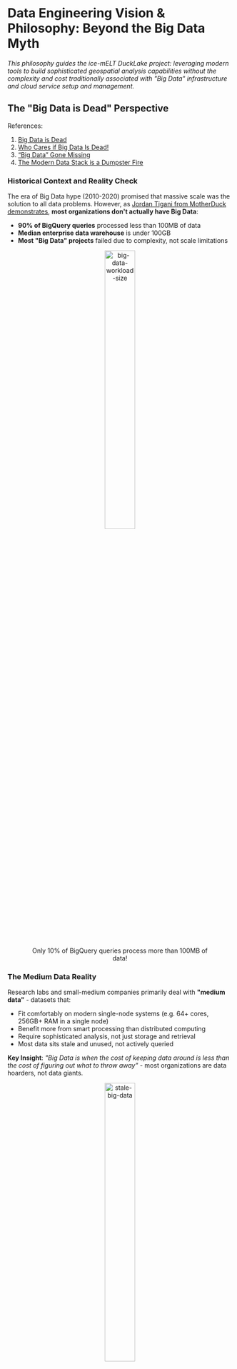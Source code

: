 # Data Engineering Vision & Philosophy: Beyond the Big Data Myth

*This philosophy guides the ice-mELT DuckLake project: leveraging modern tools to build sophisticated geospatial analysis capabilities without the complexity and cost traditionally associated with "Big Data" infrastructure and cloud service setup and management.*

## The "Big Data is Dead" Perspective

References:
1. [Big Data is Dead](https://motherduck.com/blog/big-data-is-dead/?trk=feed-detail_main-feed-card_feed-article-content)
2. [Who Cares if Big Data Is Dead!](https://www.ml4devs.com/en/articles/who-cares-if-big-data-is-dead/)
3. [“Big Data” Gone Missing](https://medium.com/centric-tech-views/big-data-gone-missing-what-the-heck-happened-to-this-viral-business-trend-f557671b881d)
5. [The Modern Data Stack is a Dumpster Fire](https://medium.com/@tfmv/the-modern-data-stack-is-a-dumpster-fire-b1aa81316d94)

### Historical Context and Reality Check

The era of Big Data hype (2010-2020) promised that massive scale was the solution to all data problems. However, as [Jordan Tigani from MotherDuck demonstrates](https://motherduck.com/blog/big-data-is-dead/), **most organizations don't actually have Big Data**:

- **90% of BigQuery queries** processed less than 100MB of data
- **Median enterprise data warehouse** is under 100GB
- **Most "Big Data" projects** failed due to complexity, not scale limitations

<div align="center">
    <figure>
        <img src="../figures/md_bid_data_workload_size.png" alt="big-data-workload-size" width="40%">
        <figcaption align = "center"> Only 10% of BigQuery queries process more than 100MB of data! </figcaption>
    </figure>
</div>

### The Medium Data Reality

Research labs and small-medium companies primarily deal with **"medium data"** - datasets that:
- Fit comfortably on modern single-node systems (e.g. 64+ cores, 256GB+ RAM in a single node)
- Benefit more from smart processing than distributed computing
- Require sophisticated analysis, not just storage and retrieval
- Most data sits stale and unused, not actively queried
  
**Key Insight**: *"Big Data is when the cost of keeping data around is less than the cost of figuring out what to throw away"* - most organizations are data hoarders, not data giants.

<div align="center">
    <figure>
        <img src="../figures/md_stale_data_usage.png" alt="stale-big-data" width="40%">
        <figcaption align = "center"> The reality of data usage in most organizations. </figcaption>
    </figure>
</div>

## Single-Node Computing Renaissance

### The Receding Big Data Frontier

Modern hardware capabilities have fundamentally shifted what constitutes "Big Data":

**2004 (MapReduce era)**: Single machine = 1 core, 2GB RAM
**2025**: Single machine = 64+ cores, 24TB+ RAM (AWS x1e.xlarge)

**Result**: What required distributed systems in 2004 now runs efficiently on a laptop.

### DuckDB and the Single-Node Advantage

DuckDB exemplifies this shift:
- **Columnar processing** with vectorized execution
- **Parallel query execution** on multi-core systems  
- **Memory-efficient** algorithms for larger-than-RAM datasets
- **Zero administration** - no clusters, no configuration complexity

**Performance Reality**: A single DuckDB instance often outperforms distributed systems for typical *analytical workloads* while being orders of magnitude simpler to operate.

## Cloud Advantages with Scaling-to-Zero

### The "$10/Month Lakehouse" Economics

Following [Tobias Müller's analysis](https://tobilg.com/the-age-of-10-dollar-a-month-lakehouses), modern cloud services enable cost-effective data architectures:

**Free Tier Optimization**:
- **Cloudflare R2**: 10GB storage + free egress
- **MotherDuck**: 10GB analytical processing  
- **Neon PostgreSQL**: 0.5GB for metadata
- **Supabase**: Alternative PostgreSQL option for BaaS

**Scaling-to-Zero Benefits**:
- **Pay only for active compute** (serverless functions, containers)
- **Automatic scaling** based on actual demand
- **No idle infrastructure costs** during research downtime or local development iteration

### Storage Efficiency Through Virtual Datasets

**VirtualiZarr Approach**:
- Reference original satellite imagery assets via STAC catalogs
- Avoid duplicating hundreds of GB of high-fidelity data
- Manage metadata and derived products in minimal storage

**Result**: Process hundreds of GB of imagery while using only a few GB's of actual object storage.

## DuckLake: SQL as Lakehouse Metadata

### The Fundamental Problem with Existing Formats:

Iceberg and Delta Lake were designed to avoid databases entirely, encoding all metadata into "a maze of JSON and Avro files" on blob storage. However, they hit a critical limitation: as soon as you need something as ambitious as a second table or versioning, you realize **finding the latest table version is tricky in blob stores** with inconsistent guarantees. The solution? Adding a catalog service backed by... a database.

**The Irony**: After going to great lengths to avoid databases, both formats ended up requiring one anyway for consistency. Yet they never revisited their core design to leverage this database effectively.

**Addressing Iceberg's Limitations**:

While Apache Iceberg pioneered open table formats, it has [practical limitations](https://quesma.com/blog-detail/apache-iceberg-practical-limitations-2025):

<div align="center">
<figure>
<img src="../figures/iceberg-catalog-architecture.png" alt="iceberg-catalog-architecture" width="50%">
<figcaption align = "center"> Iceberg's metadata architecture requires many small files and HTTP requests for even simple queries. </figcaption>
</figure>
</div>

**Iceberg Challenges**:
- **Metadata complexity**: Many small files requiring multiple HTTP requests
- **Write amplification**: Single-row updates create multiple metadata files
- **Compaction overhead**: Requires separate Spark jobs for maintenance
- **Limited real-time capabilities**: Optimized for batch, not streaming

### DuckLake's SQL-First Approach

DuckLake addresses these limitations by storing metadata in a transactional SQL database rather than as "many small files" in object storage. This enables single-query metadata access, reliable ACID transactions, and seamless integration with existing SQL tools. You can learn more in their [concise manifesto](https://ducklake.select/manifesto/). 

**DuckLake's Insight**:

<div align="center">
    <figure>
        <img src="../figures/dbms_are_good_actually.png" alt="DuckLake as Mike Ermantraut" width="60%">
        <figcaption align = "center"> <a href="https://dataengineeringcentral.substack.com/i/165014999/oh-yeah-ducklake"> “The basic design of DuckLake is to <strong>move all metadata structures into a SQL database</strong>.” </a> </figcaption>
    </figure>
</div>

> *"Once a database has entered the Lakehouse stack anyway, it makes an insane amount of sense to also use it for managing the rest of the table metadata! We can still take advantage of the 'endless' capacity and 'infinite' scalability of blob stores for storing the actual table data in open formats like Parquet, but we can much more efficiently and effectively manage the metadata needed to support changes in a database!"*

-- [The DuckLake Manifesto: SQL as a Lakehouse Format](https://ducklake.select/manifesto/#ducklake)

**Core Design Principles**:
1. **Store data files** in open formats on blob storage (scalability, no lock-in)
2. **Manage metadata** in a SQL database (efficiency, consistency, transactions)

<div align="center">
<figure>
<img src="../figures/ducklake-architecture.png" alt="ducklake-architecture" width="50%">
<figcaption align = "center"> DuckLake's architecture leverages a SQL database for metadata management and blob storage for data files. </figcaption>
</figure>
</div>

**Technical Advantages**:
- **Pure SQL transactions** describe all data operations (schema, CRUD)
- **Cross-table transactions** manage multiple tables atomically
- **Referential consistency** prevents metadata corruption (no duplicate snapshot IDs)
- **Advanced database features** like views, nested types, transactional schema changes
- **Single query access** vs. multiple HTTP requests to blob storage

## STAC, Zarr, and Virtual Datasets: The Future of EO Data

References:
1. [What Is Zarr? A Cloud-Native Format for Tensor Data](https://earthmover.io/blog/what-is-zarr)
2. [Is Zarr the new COG?](https://element84.com/software-engineering/is-zarr-the-new-cog/)
3. [Zarr + STAC](https://element84.com/software-engineering/zarr-stac/)
4. [Fundamentals: Tensors vs. Tables](https://earthmover.io/blog/tensors-vs-tables)

### The Cloud-Native Array Revolution

**Zarr as "Parquet for Arrays"**: While Parquet optimizes columnar storage for tabular data, Zarr provides chunked storage for multi-dimensional arrays. Both are designed for analytics and scalable access patterns in cloud environments.

**Why Zarr Matters for EO Research**:
- **Chunked storage** enables selective data loading - only read what you need
- **Cloud-optimized layout** works efficiently with object storage (S3, GCS)
- **Parallel access** supports distributed computing frameworks
- **Self-describing metadata** embedded directly with data

<div align="center">
    <figure>
        <img src="../figures/zarr_cube_diagram.png" alt="zarr-storage-layout" width="25%">
        <figcaption align = "center"> Zarr's chunked storage layout enables efficient access to subsets of large arrays using relevant spatio-temporal indexing. </figcaption>
    </figure>
</div>

### The Fundamental Advantage: Arrays vs Tables for Geospatial Data

**The "Flattening Problem"**: Converting multidimensional geospatial data to tabular format creates massive inefficiencies:

> *"Flattening multidimensional data can be thought of 'unrolling' each array into a single column, producing a standard tabular structure. Elements that were near each other in multidimensional space can end up very far apart in flattened space."*

**Coordinate Explosion**: When satellite imagery or climate data is flattened to tables:
- **NetCDF/Zarr approach**: Store coordinates once per dimension (3,481 values for a 5TB weather dataset)
- **Tabular approach**: Duplicate coordinates for every data point (964+ billion values for the same dataset)
- **Performance impact**: 10x+ slower queries due to redundant coordinate scanning

**Why This Matters for PV Research**:
- **Satellite imagery**: Naturally exists as >=3D arrays (lat, lon, time) with spectral bands
- **Spatial analysis**: Neighboring pixels are computationally related, not independent rows
- **Temporal analysis**: Time series at each location should be efficiently accessible
- **Multi-scale processing**: Pyramidal data structures enable zoom-level optimizations

**Array-Native Benefits**:
- **Orthogonal indexing**: O(Nc) complexity vs O(N) for tabular scans
- **Spatial locality**: Nearby pixels stored together for efficient access
- **Dimension-aware operations**: Reductions, aggregations, and transformations respect data structure
- **Memory efficiency**: Load only required spatial/temporal slices

**Xarray to the Rescue**: Xarray is a Python library that extends NumPy's array data structures to labeled dimensions and coordinates. This enables efficient access to multi-dimensional data, avoiding the "flattening problem" and its associated performance impacts.

<div align="center">
    <figure>
        <img src="../figures/xarray_nd_explained.png" alt="xarray-dim-labels-layout" width="50%">
        <figcaption align = "center"> Xarray's labeled dimensions and coordinates enable efficient access to multi-dimensional data. </figcaption>
    </figure>
</div>

### STAC + Zarr: Complementary Technologies

<div align="center">
    <figure>
        <img src="../figures/unaligned-vs-aligned-data.png" alt="aligned-vs-unaligned" width="50%">
        <figcaption align = "center"> Visual diagram of a collection of aligned (cube) vs unaligned (different extents) geospatial datasets. </figcaption>
    </figure>
</div>

**STAC** (SpatioTemporal Asset Catalog) provides **discovery and indexing** for any spatiotemporal data, while **Zarr** provides **efficient storage and access** for multi-dimensional arrays. Together, they solve different but complementary problems:

**STAC Strengths**:
- **Data discovery**: Search across multiple datasets and catalogs
- **Metadata standardization**: Consistent spatiotemporal indexing
- **Federated search**: Find data across distributed catalogs
- **Asset management**: Track relationships between data products

<div align="center">
    <figure>
        <img src="../figures/stac-data-producers-consumers.png" alt="stac-data-producers-consumers" width="50%">
        <figcaption align = "center"> STAC enables discovery and indexing to both original data producers and downstream consumers. </figcaption>
    </figure>
</div>

**Zarr Strengths**:
- **Efficient access**: Fast, chunked reads from large arrays
- **Cloud-native**: Designed for object storage and parallel computing
- **Hierarchical organization**: Groups and arrays with rich metadata
- **Compression and filtering**: Optimized storage and transfer

<div align="center">
    <figure>
        <img src="../figures/zarr_store_diagram.png" alt="zarr-store-layout" width="50%">
        <figcaption align = "center"> Metadata and raw binary data for a single Zarr store. </figcaption>
    </figure>
</div>

### Virtual Datasets: Maximum Efficiency, Minimum Duplication

**The Problem**: Traditional approaches require copying and converting massive satellite archives, leading to:
- **Storage explosion**: Duplicating terabytes of existing imagery
- **Processing overhead**: Converting between formats
- **Synchronization challenges**: Keeping copies up-to-date

**VirtualiZarr Solution**:
> *"VirtualiZarr offers a Zarr-native way to work with existing data formats like NetCDF or HDF5 by accessing data in those formats via the Zarr store API. This enables efficient access and analysis without converting or duplicating the original files."*

**Practical Benefits for EO Workflows**:
- **Reference existing STAC assets**: Point to original COGs/GeoTIFFs without copying
- **Zarr-compatible access**: Use modern array libraries (xarray, Dask) on legacy formats
- **Minimal storage footprint**: Metadata-only approach for massive datasets
- **Immediate availability**: No waiting for large-scale data conversions

**Full-Circle Integration**: VirtualiZarr enables a complete workflow integration:

1. **pgstac queries** gather relevant STAC items for ROI within H3 hex cells
2. **VirtualiZarr creates** virtual Zarr stores referencing STAC imagery assets
3. **Kerchunk references** can be exported as Parquet files for the virtual stores
4. **DuckLake manages** these Parquet-stored references alongside vector PV data
5. **Result**: Unified SQL interface for both vector labels and raster imagery references

This approach combines the best of all worlds: STAC discovery, Zarr array processing, Parquet efficiency, and DuckLake's SQL-based metadata management - all without duplicating the underlying satellite imagery.

References:
1. [Store virtual datasets as Kerchunk Parquet references](https://projectpythia.org/kerchunk-cookbook/notebooks/advanced/Parquet_Reference_Storage.html)
2. [Writing to Kerchunk’s format and reading data via fsspec](https://virtualizarr.readthedocs.io/en/latest/usage.html#writing-to-kerchunk-s-format-and-reading-data-via-fsspec)

<div align="center">
    <figure>
        <img src="../figures/stac+zarr.png" alt="stac+zarr+unaligned" width="50%">
        <figcaption align = "center"> Example of STAC collection of unaligned satellite imagery with each STAC item pointing to a Zarr store. </figcaption>
    </figure>
</div>

## Simplifying Cloud Complexity: The Raw Architecture Advantage

Reference: [Why Coiled?](https://docs.coiled.io/user_guide/why.html)

### The Over-Engineering Problem

Most cloud setups today suffer from excessive layering and complexity:

> *"Today many platforms run frameworks on frameworks on frameworks... Every layer promises to hide abstractions, but delivers to you a new abstraction to learn instead."*

**Common Complex Cloud Stacks**:
- *Kubernetes* → *Docker* → *Container Registry* → *Service Mesh* → *Your Code*
- *Data Platform* → *Workflow Orchestrator* → *Cluster Manager* → *Your Analysis*

**Problems with Layered Abstractions**:
- **Leaky abstractions**: You still need to debug through all layers when things break
- **Weak abstractions**: Each layer restricts functionality without providing equivalent power
- **Learning overhead**: New abstractions to master instead of hidden complexity
- **Cost multiplication**: Each layer adds infrastructure and operational overhead

### The Raw Cloud Architecture Solution

For most small-medium research teams, cloud advantages can be simplified to **two fundamental primitives**:

#### 1. "Infinitely" Scaling Object Storage (S3-Compatible)

**What it provides**:
- **Unlimited capacity**: Store petabytes without infrastructure planning
- **Global accessibility**: Access data from anywhere with internet
- **Durability**: nearly fail-proof data durability
- **Cost efficiency**: tens of cents/GB/month for standard storage; even cheaper for infrequent access data

**Why it matters for EO research**:
- **Satellite archives**: Reference existing STAC imagery without local copies
- **Collaborative datasets**: Share large geospatial datasets across research teams
- **Backup and archival**: Secure long-term storage for research outputs
- **Version control**: Multiple dataset versions without local storage explosion

#### 2. Ephemeral, Highly Parallelized Compute (EC2-Style VMs)

**What it provides**:
- **Massive parallelism**: Spin up 100s of machines in minutes that can leverage reading chunked ND-arrays from distributed object storage
- **Diverse hardware**: CPUs, GPUs, high-memory, cheaper ARM processors on-demand
- **Geographic distribution**: Process data close to where it's stored
- **Pay-per-use**: $0.02/hour for powerful machines, shut down immediately after use

**Why it matters for EO research**:
- **Burst processing**: Handle large satellite imagery processing jobs quickly
- **Cost control**: Pay only for active computation time
- **Experimentation**: Try different hardware configurations without commitment
- **Scalability**: Process datasets that exceed local machine capabilities

This means we can simplify our fundamental cloud scaling architecture to object storage + compute VMs:

<div align="center">
    <figure>
        <img src="../figures/raw-cloud-architecture.png" alt="raw-cloud-architecture" width="50%">
        <figcaption align = "center"> An instance of the raw cloud architecture for Ice-mELT pipelines. </figcaption>
    </figure>
</div>

### The "$0.47 Moment": Abundant Computing Psychology

**The Transformation**: When researchers discover they can process massive datasets for under a dollar:

> *"The greatest joy in our job is seeing someone access hundreds of machines to do an overnight job in a few minutes. The next greatest joy is when they find out that it cost them $0.47. At that moment there's a spark in their mind that says 'I can do this as often as I like. I can go way bigger.'"*

**Psychological Impact**:
- **Abundance mindset**: Resources feel unlimited rather than scarce
- **Creative thinking**: Opens possibilities instead of constraining them
- **Experimental freedom**: Try ambitious approaches without budget anxiety
- **Team scaling**: Entire research groups can adopt powerful workflows

### Practical Implementation for Research Teams

**Start Simple**: ✅ **Implemented**
- ✅ **Local development**: DuckDB + dbt for prototyping and small datasets
- ✅ **Cloud storage**: Cloudflare R2 free tier for sharing and backup
- **Burst compute**: Coiled/Dask for occasional large-scale processing (planned)

**Scale Gradually**: ✅ **Implemented**
- ✅ **MotherDuck**: Cloud DuckDB for production analytical workloads
- ✅ **Neon PostgreSQL**: Managed metadata storage for collaborative workflows
- **Icechunk + Zarr**: Transactional array storage for production datasets (planned)

**Avoid Over-Engineering**:
- **No Kubernetes**: Unless you're running 18+ high-availability services across the globe
- **No complex orchestration**: Unless you have dedicated DevOps teams
- **No vendor lock-in**: Stick to open standards and portable formats

### The Research Lab Sweet Spot

**Perfect for**:
- **Small-medium teams** (2-20 researchers)
- **Iterative workflows** with changing requirements
- **Budget-conscious** academic or startup environments
- **Collaborative research** requiring data sharing
- **Experimental approaches** needing flexible infrastructure

**Key Benefits**:
- **Frictionless development**: Same tools locally and in cloud
- **Abundant cheap computing**: Process massive datasets for dollars
- **Infrastructure for everyone**: **No dedicated IT team or Cloud Engineer required**
- **Composable architecture**: Integrate with existing research tools

## Research Lab and SME Advantages

### Collaborative Research Benefits

**Multi-user Access**:
- **PostgreSQL metadata**: Reliable concurrent access for research teams
- **Shared data catalogs**: Common view of datasets across projects
- **Version control**: Track data lineage and experimental iterations

### Hybrid Deployment Flexibility

**Local Development**:
- **DuckDB**: Fast local analysis and prototyping
- **Local filesystem**: Immediate data access during development

**Cloud Scaling**:
- **MotherDuck**: Seamless scaling for larger computations
- **R2 object storage**: Cost-effective data sharing
- **Neon PostgreSQL**: Managed metadata without infrastructure overhead

### Cost-Conscious Innovation

**Research Economics**:
- **Start free**: Develop within free tier limits
- **Scale gradually**: Pay only when exceeding research-scale requirements
- **Avoid vendor lock-in**: Open formats enable tool flexibility

## Quality Over Quantity Philosophy

### Data Governance for Research

As highlighted in [ML4Devs analysis](https://www.ml4devs.com/en/articles/who-cares-if-big-data-is-dead/):

**Real Problems**:
- **Data quality** over data quantity
- **Data literacy** within organizations  
- **Clear motives** for data collection and analysis

**Research Best Practices**:
- **Curated datasets**: Focus on validated, high-quality sources
- **Clear provenance**: Track data lineage and processing steps
- **Purposeful collection**: Collect data to answer specific research questions

## Future-Proofing Strategy

### Industry Adoption and Future-Proofing

**ESA's Zarr Commitment**: The European Space Agency is [incrementally moving the Sentinel satellite archive to Zarr](https://zarr.eopf.copernicus.eu/), signaling that "the future of planetary-scale data is chunked, cloud-optimized, and open."

**Emerging Standards**:
- **GeoZarr specification**: Standardizing geospatial metadata in Zarr
- **Zarr v3 with sharding**: Reducing file proliferation while maintaining performance
- **Icechunk integration**: Adding transactional consistency to Zarr workflows
- [OGC is working on a GeoDataCube Standard](https://www.ogc.org/announcement/ogc-forms-new-geodatacube-standards-working-group/)

**Why This Matters for Research**:
- **Future compatibility**: Align with emerging industry standards
- **Reduced vendor lock-in**: Open formats enable tool flexibility
- **Scalable workflows**: Start local, scale to cloud seamlessly
- **Collaborative research**: Shared standards enable data sharing

### Modern Tool Integration

**DataOps Principles**:
- **Version control**: Git-based workflows for data and code
- **Automated testing**: Data quality checks and pipeline validation
- **Collaborative development**: Shared environments and reproducible results

### Avoiding Complexity Traps

**Lessons from Big Data Era**:
- **Start simple**: Use appropriate tools for actual data sizes
- **Avoid premature optimization**: Don't build for scale you don't have
- **Focus on value**: Prioritize insights over infrastructure complexity

**Modern Approach**:
- **Single-node first**: Leverage modern hardware capabilities
- **Cloud when needed**: Scale up only when local processing insufficient
- **Open standards**: Maintain flexibility and avoid vendor lock-in

### Technology Evolution Path

**Current State**: ✅ **Implemented** - Hamilton + dbt Python models + MotherDuck + Neon cloud integration
**Near-term**: STAC catalog integration for satellite imagery + pgstac in Neonfor metadata management
**Long-term**: Full DuckLake lakehouse with STAC catalogs via Iceberg+PostgreSQL + linked to Satellite Imaegry catalog via VirtualiZarr

### Real-World Implementation Strategy

**Phase 1: Core ELT Pipeline** ✅ **Completed**
- ✅ **Hamilton dataflow implementation** for DOI PV datasets with spatial processing
- ✅ **dbt Python models** with individual staging models and Hamilton DAG integration
- ✅ **H3 spatial indexing** for efficient deduplication and spatial operations
- ✅ **Spatial deduplication** using H3-based overlap detection
- ✅ **Cloud deployment** with MotherDuck + Cloudflare R2 + Neon PostgreSQL
- ✅ **443,917+ PV installations** processed from 6 validated DOI sources

**Phase 2: STAC Catalog Foundation** 🔄 **In Progress**
- **Index existing PV datasets** in STAC collections
- **Standardize metadata** across different DOI sources
- **Enable spatial/temporal search** for PV installations

**Phase 3: Virtual Zarr Integration** 📋 **Planned**
- **Create virtual Zarr stores** referencing STAC imagery assets
- **Align PV labels with satellite imagery** using H3 spatial indexing
- **Enable array-based analysis** without data duplication

**Phase 4: Hybrid Data Products** 📋 **Future**
- **Combine vector PV data** (in DuckLake) with **raster imagery** (via VirtualiZarr)
- **Generate analysis-ready datacubes** for specific regions/timeframes
- **Support both interactive analysis** and **batch processing** workflows

